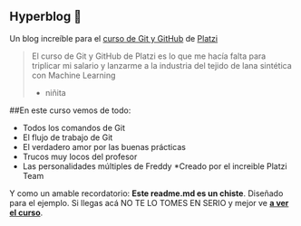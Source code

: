 ## Hyperblog 💚
Un blog increíble para el [curso de Git y GitHub](https://platzi.com/cursos/git-github/ " curso de Git y Github") de [Platzi](https://platzi.com/ "Platzi")
>El curso de Git y GitHub de Platzi es lo que me hacía falta para triplicar mi salario y lanzarme a la industria del tejido de lana sintética con Machine Learning
> - niñita

##En este curso vemos de todo:
* Todos los comandos de Git
* El flujo de trabajo de Git
* El verdadero amor por las buenas prácticas
* Trucos muy locos del profesor
* Las personalidades múltiples de Freddy
*Creado por el increible Platzi Team

Y como un amable recordatorio: **Este readme.md es un chiste**. Diseñado para el ejemplo. Si llegas acá NO TE LO TOMES EN SERIO y mejor ve [**a ver el curso**](https://platzi.com/cursos/git-github/ "a ver el curso").